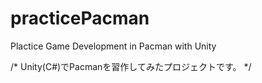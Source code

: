 # practicePacman
Plactice Game Development in Pacman with Unity

/*
Unity(C#)でPacmanを習作してみたプロジェクトです。
*/
